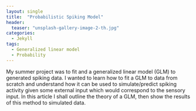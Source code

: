```yaml
---
layout: single
title:  "Probabilistic Spiking Model"
header:
  teaser: "unsplash-gallery-image-2-th.jpg"
categories: 
  - Jekyll
tags:
  - Generalized linear model
  - Probability
---
```


My summer project was to fit and a generalized linear model (GLM) to generated spiking data. I wanted to learn how to fit a GLM to data from scratch and understand how it can be used to simulate/predict spiking activity given some external input which would correspond to the sensory input. In this article I shall outline the theory of a GLM, then show the results of this method to simulated data.



